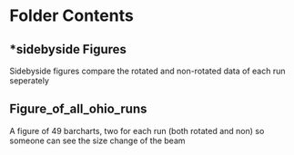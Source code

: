 # Folder Contents

## \*sidebyside Figures
Sidebyside figures compare the rotated and non-rotated data of each run seperately

## Figure_of_all_ohio_runs
A figure of 49 barcharts, two for each run (both rotated and non) so someone can see the size change of the beam
